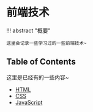 <style>
h1, h2, h3, h4, h5, h6 {
    counter-reset: none !important;
}

h2::before,
h3::before,
h4::before,
h5::before,
h6::before {
    content: none !important;
    margin-right: 0 !important;
}
</style>

# 前端技术

!!! abstract "概要"

    这里会记录一些学习过的一些前端技术~

## Table of Contents

这里是已经有的一些内容~

- [HTML](./html.md)
- [CSS](./css.md)
- [JavaScript](./js.md)
